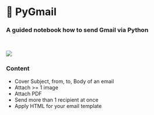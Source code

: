 #  💌 PyGmail
### A guided notebook how to send Gmail via Python 
<br>

![](https://github.com/wallik2/PyGmail/blob/main/readmepic/cat.png?raw=true)

### Content
- Cover Subject, from, to, Body of an email
- Attach >= 1 image
- Attach PDF
- Send more than 1 recipient at once
- Apply HTML for your email template
